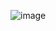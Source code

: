 ​![image](https://github.com/Jiyarathore/Leetcode/assets/96529109/a389126c-4699-421c-bd4b-6a5029d10f29)
